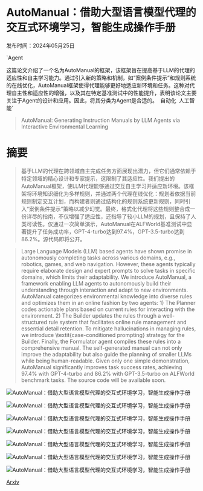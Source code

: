 # AutoManual：借助大型语言模型代理的交互式环境学习，智能生成操作手册

发布时间：2024年05月25日

`Agent

这篇论文介绍了一个名为AutoManual的框架，该框架旨在提高基于LLM的代理的适应性和自主学习能力。通过引入新的策略和机制，如“案例条件提示”和规则系统的在线优化，AutoManual框架使得代理能够更好地适应新环境和任务。这种对代理自主性和适应性的增强，以及其在特定基准测试中的性能提升，表明该论文主要关注于Agent的设计和应用。因此，将其分类为Agent是合适的。` `自动化` `人工智能`

> AutoManual: Generating Instruction Manuals by LLM Agents via Interactive Environmental Learning

# 摘要

> 基于LLM的代理在跨领域自主完成任务方面展现出潜力，但它们通常依赖于特定领域的精心设计和专家提示，这限制了其适应性。我们提出的AutoManual框架，使LLM代理能够通过交互自主学习并适应新环境。该框架将环境知识细化为多样规则，并通过两个代理在线优化：规划者依据当前规则制定交互计划，而构建者则通过结构化的规则系统更新规则，同时引入“案例条件提示”策略以减少幻觉。最终，格式化代理将这些规则整合成一份详尽的指南，不仅增强了适应性，还指导了较小LLM的规划，且保持了人类可读性。仅通过一次简单演示，AutoManual在ALFWorld基准测试中显著提升了任务成功率，GPT-4-turbo达到97.4%，GPT-3.5-turbo达到86.2%。源代码即将公开。

> Large Language Models (LLM) based agents have shown promise in autonomously completing tasks across various domains, e.g., robotics, games, and web navigation. However, these agents typically require elaborate design and expert prompts to solve tasks in specific domains, which limits their adaptability. We introduce AutoManual, a framework enabling LLM agents to autonomously build their understanding through interaction and adapt to new environments. AutoManual categorizes environmental knowledge into diverse rules and optimizes them in an online fashion by two agents: 1) The Planner codes actionable plans based on current rules for interacting with the environment. 2) The Builder updates the rules through a well-structured rule system that facilitates online rule management and essential detail retention. To mitigate hallucinations in managing rules, we introduce \textit{case-conditioned prompting} strategy for the Builder. Finally, the Formulator agent compiles these rules into a comprehensive manual. The self-generated manual can not only improve the adaptability but also guide the planning of smaller LLMs while being human-readable. Given only one simple demonstration, AutoManual significantly improves task success rates, achieving 97.4\% with GPT-4-turbo and 86.2\% with GPT-3.5-turbo on ALFWorld benchmark tasks. The source code will be available soon.

![AutoManual：借助大型语言模型代理的交互式环境学习，智能生成操作手册](../../../paper_images/2405.16247/x1.png)

![AutoManual：借助大型语言模型代理的交互式环境学习，智能生成操作手册](../../../paper_images/2405.16247/x2.png)

![AutoManual：借助大型语言模型代理的交互式环境学习，智能生成操作手册](../../../paper_images/2405.16247/x3.png)

![AutoManual：借助大型语言模型代理的交互式环境学习，智能生成操作手册](../../../paper_images/2405.16247/cross_task.png)

![AutoManual：借助大型语言模型代理的交互式环境学习，智能生成操作手册](../../../paper_images/2405.16247/miniwob.png)

![AutoManual：借助大型语言模型代理的交互式环境学习，智能生成操作手册](../../../paper_images/2405.16247/x4.png)

![AutoManual：借助大型语言模型代理的交互式环境学习，智能生成操作手册](../../../paper_images/2405.16247/x5.png)

[Arxiv](https://arxiv.org/abs/2405.16247)